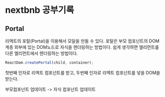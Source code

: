 # nextbnb 공부기록

## Portal

리액트의 포탈(Portal)을 이용해서 모달을 만들 수 있다. 포탈은 부모 컴포넌트의 DOM계층 외부에 있는 DOM노드로 자식을 렌더링하는 방법이다. 쉽게 생각하면 엘리먼트를 다른 엘리먼트에서 렌더링하는 방법이다.

```js
ReactDom.createPortal(child, container);
```

첫번째 인자로 리액트 컴포넌트를 받고, 두번째 인자로 리액트 컴포넌트를 넣을 DOM을 받는다.

부모컴포넌트 업데이트 -> 자식 컴포넌트 업데이트
